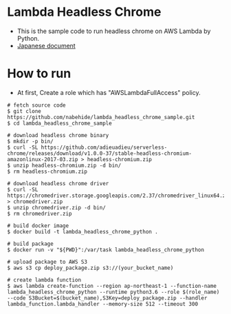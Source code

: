 # Lambda Headless Chrome
- This is the sample code to run headless chrome on AWS Lambda by Python.
- [Japanese document]()

# How to run
- At first, Create a role which has "AWSLambdaFullAccess" policy.

```
# fetch source code
$ git clone https://github.com/nabehide/lambda_headless_chrome_sample.git
$ cd lambda_headless_chrome_sample

# download headless chrome binary
$ mkdir -p bin/
$ curl -SL https://github.com/adieuadieu/serverless-chrome/releases/download/v1.0.0-37/stable-headless-chromium-amazonlinux-2017-03.zip > headless-chromium.zip
$ unzip headless-chromium.zip -d bin/
$ rm headless-chromium.zip

# download headless chrome driver
$ curl -SL https://chromedriver.storage.googleapis.com/2.37/chromedriver_linux64.zip > chromedriver.zip
$ unzip chromedriver.zip -d bin/
$ rm chromedriver.zip

# build docker image
$ docker build -t lambda_headless_chrome_python .

# build package
$ docker run -v "${PWD}":/var/task lambda_headless_chrome_python

# upload package to AWS S3
$ aws s3 cp deploy_package.zip s3://(your_bucket_name)

# create lambda function
$ aws lambda create-function --region ap-northeast-1 --function-name lambda_headless_chrome_python --runtime python3.6 --role $(role_name) --code S3Bucket=$(bucket_name),S3Key=deploy_package.zip --handler lambda_function.lambda_handler --memory-size 512 --timeout 300
```
